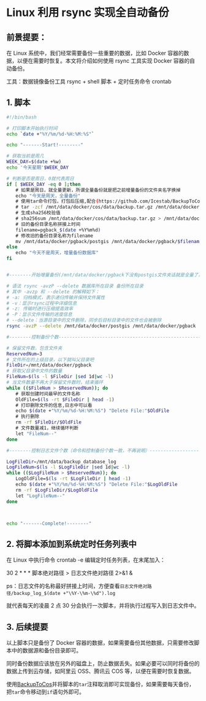# Linux 利用 rsync 实现全自动备份

## 前景提要：

在 Linux 系统中，我们经常需要备份一些重要的数据，比如 Docker 容器的数据，以便在需要时恢复。本文将介绍如何使用 rsync 工具实现 Docker 容器的自动备份。

工具：数据镜像备份工具 rsync + shell 脚本 + 定时任务命令 crontab

## 1. 脚本

```sh
#!/bin/bash

# 打印脚本开始执行时间
echo `date +"%Y/%m/%d-%H:%M:%S"`

echo "-------Start!--------"

# 获取当前是周几
WEEK_DAY=$(date +%w)
echo '今天星期'$WEEK_DAY

# 判断是否是周日，0就代表周日
if [ $WEEK_DAY -eq 0 ];then
　　# 如果是周日，就全量更新，所谓全量备份就是把之前增量备份的文件夹名字换掉
　　echo "今天是周天，全量备份"
　　# 使用tar命令打包，打包后压缩,配合(https://github.com/Icestab/BackupToCos)使用
　　# tar -zcf /mnt/data/docker/cos/data/backup.tar.gz /mnt/data/docker/pgback/postgis
　　# 生成sha256校验值
　　# sha256sum /mnt/data/docker/cos/data/backup.tar.gz > /mnt/data/docker/cos/data/backup.tar.gz.sha256
　　# 旧的备份目录名称拼接上时间
　　filename=pgback_$(date +%Y%m%d)
　　# 修改旧的备份目录名称为filename
　　mv /mnt/data/docker/pgback/postgis /mnt/data/docker/pgback/$filename
else
　　echo "今天不是周天，增量备份数据库"
fi


#--------开始增量备份(/mnt/data/docker/pgback下没有postgis文件夹话就是全量了)---------

# 语法 rsync -avzP --delete 数据库所在目录 备份所在目录
# 其中 -avzp 和 --delete 的解释如下：
# -a: 归档模式，表示递归传输并保持文件属性
# -v：显示rsync过程中详细信息
# -z: 传输时进行压缩提高效率
# -P：显示文件传输的进度信息
# --delete：当源目录中的文件删除，同步后目标目录中的文件也会被删除
rsync -avzP --delete /mnt/data/docker/postgis /mnt/data/docker/pgback

#--------控制备份个数-------------------------------------------------------------

# 保留文件数，包含文件夹
ReservedNum=3
# 文件所在的上级目录，以下就叫父目录吧
FileDir=/mnt/data/docker/pgback
# 获取父目录中文件的数量
FileNum=$(ls -l $FileDir |sed 1d|wc -l)
# 当文件数量不再大于保留文件数时，结束循环
while (($FileNum > $ReservedNum)); do
　　# 获取创建时间最早的文件名称
　　OldFile=$(ls -rt $FileDir | head -1)
　　# 打印删除文件的信息,日志中可以看
　　echo $(date +"%Y/%m/%d-%H:%M:%S") "Delete File:"$OldFile
　　# 执行删除
　　rm -rf $FileDir/$OldFile
　　# 文件数量减1，继续循环判断
　　let "FileNum--"
done

#--------控制日志文件个数（命令和控制备份个数一致，不再说明）--------------------------

LogFileDir=/mnt/data/backup_database_log
LogFileNum=$(ls -l $LogFileDir |sed 1d|wc -l)
while (($LogFileNum > $ReservedNum)); do
　　LogOldFile=$(ls -rt $LogFileDir | head -1)
　　echo $(date +"%Y/%m/%d-%H:%M:%S") "Delete File:"$LogOldFile
　　rm -rf $LogFileDir/$LogOldFile
　　let "LogFileNum--"
done



echo "-------Complete!--------"
```

## 2. 将脚本添加到系统定时任务列表中

在 Linux 中执行命令 crontab -e 编辑定时任务列表，在末尾加入：

30 2 \* \* \* 脚本绝对路径 > 日志文件绝对路径 2>&1 &

ps：日志文件的名称最好拼接上时间，方便查看`日志文件绝对路径/backup_log_$(date +"\%Y-\%m-\%d").log`

就代表每天的凌晨 2 点 30 分会执行一次脚本，并将执行过程写入到日志文件中。

## 3. 后续提要

以上脚本只是备份了 Docker 容器的数据，如果需要备份其他数据，只需要修改脚本中的数据源和备份目录即可。

同时备份数据应该放在另外的磁盘上，防止数据丢失。如果必要可以同时将备份的数据上传到云存储，如阿里云 OSS、腾讯云 COS 等，以便在需要时恢复数据。

使用[BackupToCos](https://github.com/Icestab/BackupToCos)并将脚本的`tar`注释取消即可实现备份，如果需要每天备份，把`tar`命令移动到`if`语句外即可。
